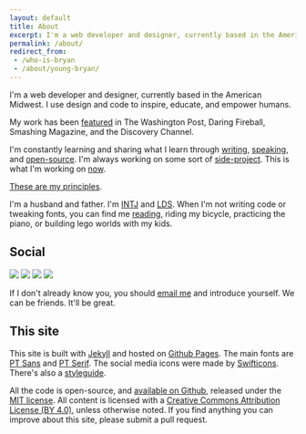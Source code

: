 ```yaml
---
layout: default
title: About
excerpt: I'm a web developer and designer, currently based in the American Midwest. I use design and code to inspire, educate, and empower humans.
permalink: /about/
redirect_from:
 - /who-is-bryan
 - /about/young-bryan/
---
```


I'm a web developer and designer, currently based in the American Midwest. I use design and code to inspire, educate, and empower humans.

My work has been [featured](/news.md) in The Washington Post, Daring Fireball, Smashing Magazine, and the Discovery Channel.

I'm constantly learning and sharing what I learn through [writing](/archives), [speaking](/speaking.md), and [open-source](https://github.com/bryanbraun). I'm always working on some sort of [side-project](/projects). This is what I'm working on [now](/now).

[These are my principles](/principles.md).

I'm a husband and father. I'm [INTJ](https://www.16personalities.com/intj-personality) and [LDS](https://www.lds.org/?lang=eng). When I'm not writing code or tweaking fonts, you can find me [reading](/books), riding my bicycle, practicing the piano, or building lego worlds with my kids.

## Social

<div class="social-icons">
  <a href="https://twitter.com/BryanEBraun"><img src="{{site.url}}/assets/images/line-icon-twitter.svg" /></a>
  <a href="https://github.com/bryanbraun"><img src="{{site.url}}/assets/images/line-icon-github.svg" /></a>
  <a href="https://www.linkedin.com/in/bryanbraun"><img src="{{site.url}}/assets/images/line-icon-linkedin.svg" /></a>
  <a href="https://www.facebook.com/bryanbr4un"><img src="{{site.url}}/assets/images/line-icon-facebook.svg" /></a>
</div>

If I don't already know you, you should [email me](mailto:bbraun7@gmail.com) and introduce yourself. We can be friends. It'll be great.

## This site

This site is built with [Jekyll](https://jekyllrb.com/) and hosted on [Github Pages](https://pages.github.com/). The main fonts are [PT Sans](https://fonts.google.com/specimen/PT+Sans) and [PT Serif](https://fonts.google.com/specimen/PT+Serif). The social media icons were made by [Swifticons](https://www.swifticons.com). There's also a [styleguide](/styleguide).

All the code is open-source, and [available on Github](https://github.com/bryanbraun/bryanbraun.github.io), released under the [MIT license](https://github.com/bryanbraun/bryanbraun.github.io/blob/master/license.md). All content is licensed with a [Creative Commons Attribution License (BY 4.0)](https://creativecommons.org/licenses/by/4.0/), unless otherwise noted. If you find anything you can improve about this site, please submit a pull request.
